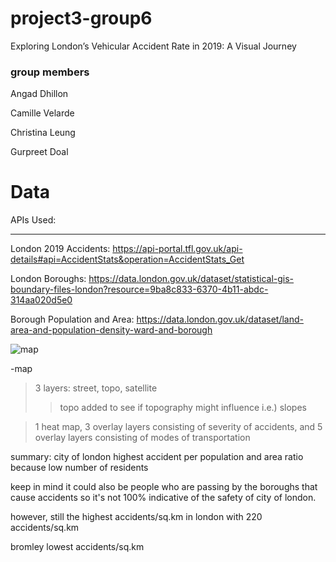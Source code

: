# project3-group6
Exploring London’s Vehicular Accident Rate in 2019: A Visual Journey

<h3>group members</h3><p>
Angad Dhillon<p>
Camille Velarde<p>
Christina Leung<p>
Gurpreet Doal<p>

<h1> Data </h1>

APIs Used: <hr>
London 2019 Accidents:
https://api-portal.tfl.gov.uk/api-details#api=AccidentStats&operation=AccidentStats_Get

London Boroughs:
https://data.london.gov.uk/dataset/statistical-gis-boundary-files-london?resource=9ba8c833-6370-4b11-abdc-314aa020d5e0

Borough Population and Area:
https://data.london.gov.uk/dataset/land-area-and-population-density-ward-and-borough




  
![map](https://github.com/tinalina1003/project3-group6/assets/127992819/91c538df-ab19-4d37-849e-a5a55661c498)

-map
> 3 layers: street, topo, satellite
>> topo added to see if topography might influence i.e.) slopes

> 1 heat map, 3 overlay layers consisting of severity of accidents, and 5 overlay layers consisting of modes of transportation

summary:
city of london highest accident per population and area ratio because low number of residents


keep in mind it could also be people who are passing by the boroughs that cause accidents so it's not 100% indicative of the safety of city of london.

however, still the highest accidents/sq.km in london with 220 accidents/sq.km

bromley lowest accidents/sq.km
